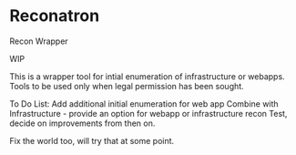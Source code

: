 # Reconatron
Recon Wrapper

WIP

This is a wrapper tool for intial enumeration of infrastructure or webapps. Tools to be used only when legal permission has been sought.

To Do List:
Add additional initial enumeration for web app
Combine with Infrastructure - provide an option for webapp or infrastructure recon
Test, decide on improvements from then on.

Fix the world too, will try that at some point.
